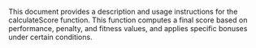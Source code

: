 This document provides a description and usage instructions for the calculateScore function. This function computes a final score based on performance, penalty, and fitness values, and applies specific bonuses under certain conditions.
